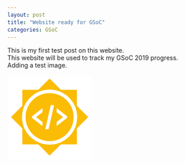 ```yaml
---
layout: post
title: "Website ready for GSoC"
categories: GSoC
---
```


This is my first test post on this website.<br> 
This website will be used to track my GSoC 2019 progress.<br>
Adding a test image.<br>

![GSoC Logo](/assets/gsoc_logo1)
